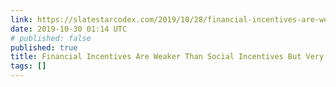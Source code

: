 ```yaml
---
link: https://slatestarcodex.com/2019/10/28/financial-incentives-are-weaker-than-social-incentives-but-very-important-anyway/
date: 2019-10-30 01:14 UTC
# published: false
published: true
title: Financial Incentives Are Weaker Than Social Incentives But Very Important Anyway
tags: []
---
```



